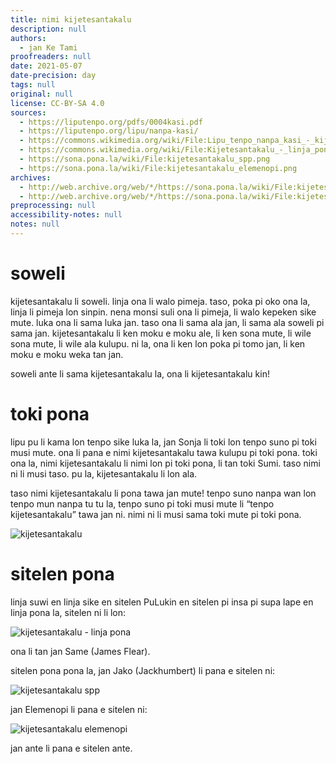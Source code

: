 ```yaml
---
title: nimi kijetesantakalu
description: null
authors:
  - jan Ke Tami
proofreaders: null
date: 2021-05-07
date-precision: day
tags: null
original: null
license: CC-BY-SA 4.0
sources:
  - https://liputenpo.org/pdfs/0004kasi.pdf
  - https://liputenpo.org/lipu/nanpa-kasi/
  - https://commons.wikimedia.org/wiki/File:Lipu_tenpo_nanpa_kasi_-_kijetesantakalu.png
  - https://commons.wikimedia.org/wiki/File:Kijetesantakalu_-_linja_pona.svg
  - https://sona.pona.la/wiki/File:kijetesantakalu_spp.png
  - https://sona.pona.la/wiki/File:kijetesantakalu_elemenopi.png
archives:
  - http://web.archive.org/web/*/https://sona.pona.la/wiki/File:kijetesantakalu_spp.png
  - http://web.archive.org/web/*/https://sona.pona.la/wiki/File:kijetesantakalu_elemenopi.png
preprocessing: null
accessibility-notes: null
notes: null
---
```


# soweli

kijetesantakalu li soweli. linja ona li walo pimeja. taso, poka pi oko ona la, linja li pimeja lon sinpin. nena monsi suli ona li pimeja, li walo kepeken sike mute. luka ona li sama luka jan. taso ona li sama ala jan, li sama ala soweli pi sama jan. kijetesantakalu li ken moku e moku ale, li ken sona mute, li wile sona mute, li wile ala kulupu. ni la, ona li ken lon poka pi tomo jan, li ken moku e moku weka tan jan.

soweli ante li sama kijetesantakalu la, ona li kijetesantakalu kin!

# toki pona

lipu pu li kama lon tenpo sike luka la, jan Sonja li toki lon tenpo suno pi toki musi mute. ona li pana e nimi kijetesantakalu tawa kulupu pi toki pona. toki ona la, nimi kijetesantakalu li nimi lon pi toki pona, li tan toki Sumi. taso nimi ni li musi taso. pu la, kijetesantakalu li lon ala.

taso nimi kijetesantakalu li pona tawa jan mute! tenpo suno nanpa wan lon tenpo mun nanpa tu tu la, tenpo suno pi toki musi mute li “tenpo kijetesantakalu” tawa jan ni. nimi ni li musi sama toki mute pi toki pona.

![kijetesantakalu](https://upload.wikimedia.org/wikipedia/commons/d/d2/Lipu_tenpo_nanpa_kasi_-_kijetesantakalu.png)

# sitelen pona

linja suwi en linja sike en sitelen PuLukin en sitelen pi insa pi supa lape en linja pona la, sitelen ni li lon:

![kijetesantakalu - linja pona](https://upload.wikimedia.org/wikipedia/commons/8/85/Kijetesantakalu_-_linja_pona.svg)

ona li tan jan Same (James Flear).

sitelen pona pona la, jan Jako (Jackhumbert) li pana e sitelen ni:

![kijetesantakalu spp](https://static.miraheze.org/sonaponawiki/6/66/kijetesantakalu_spp.png)

jan Elemenopi li pana e sitelen ni:

![kijetesantakalu elemenopi](https://static.miraheze.org/sonaponawiki/5/57/kijetesantakalu_elemenopi.png)

jan ante li pana e sitelen ante.